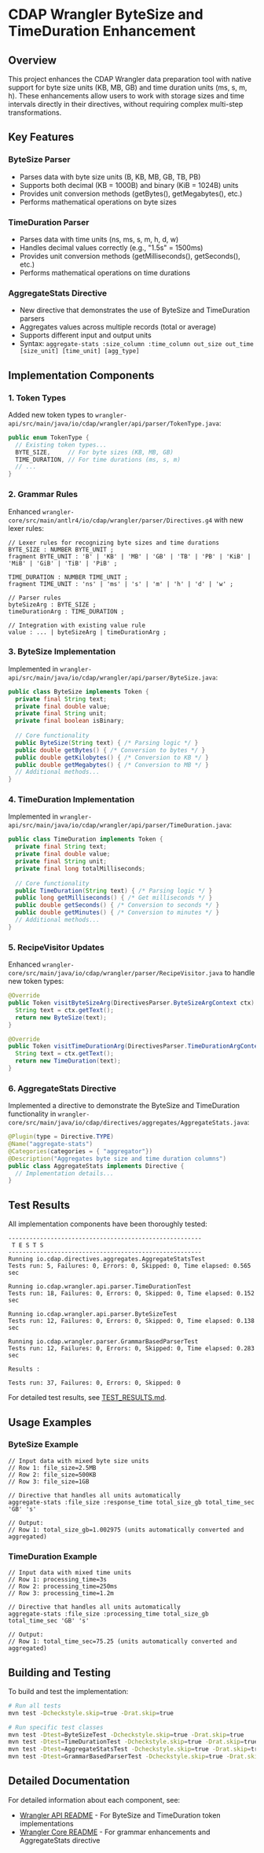 # CDAP Wrangler ByteSize and TimeDuration Enhancement

## Overview

This project enhances the CDAP Wrangler data preparation tool with native support for byte size units (KB, MB, GB) and time duration units (ms, s, m, h). These enhancements allow users to work with storage sizes and time intervals directly in their directives, without requiring complex multi-step transformations.

## Key Features

### ByteSize Parser
- Parses data with byte size units (B, KB, MB, GB, TB, PB)
- Supports both decimal (KB = 1000B) and binary (KiB = 1024B) units
- Provides unit conversion methods (getBytes(), getMegabytes(), etc.)
- Performs mathematical operations on byte sizes

### TimeDuration Parser
- Parses data with time units (ns, ms, s, m, h, d, w)
- Handles decimal values correctly (e.g., "1.5s" = 1500ms)
- Provides unit conversion methods (getMilliseconds(), getSeconds(), etc.)
- Performs mathematical operations on time durations

### AggregateStats Directive
- New directive that demonstrates the use of ByteSize and TimeDuration parsers
- Aggregates values across multiple records (total or average)
- Supports different input and output units
- Syntax: `aggregate-stats :size_column :time_column out_size out_time [size_unit] [time_unit] [agg_type]`

## Implementation Components

### 1. Token Types
Added new token types to `wrangler-api/src/main/java/io/cdap/wrangler/api/parser/TokenType.java`:
```java
public enum TokenType {
  // Existing token types...
  BYTE_SIZE,     // For byte sizes (KB, MB, GB)
  TIME_DURATION, // For time durations (ms, s, m)
  // ...
}
```

### 2. Grammar Rules
Enhanced `wrangler-core/src/main/antlr4/io/cdap/wrangler/parser/Directives.g4` with new lexer rules:
```antlr
// Lexer rules for recognizing byte sizes and time durations
BYTE_SIZE : NUMBER BYTE_UNIT ;
fragment BYTE_UNIT : 'B' | 'KB' | 'MB' | 'GB' | 'TB' | 'PB' | 'KiB' | 'MiB' | 'GiB' | 'TiB' | 'PiB' ;

TIME_DURATION : NUMBER TIME_UNIT ;
fragment TIME_UNIT : 'ns' | 'ms' | 's' | 'm' | 'h' | 'd' | 'w' ;

// Parser rules
byteSizeArg : BYTE_SIZE ;
timeDurationArg : TIME_DURATION ;

// Integration with existing value rule
value : ... | byteSizeArg | timeDurationArg ;
```

### 3. ByteSize Implementation
Implemented in `wrangler-api/src/main/java/io/cdap/wrangler/api/parser/ByteSize.java`:
```java
public class ByteSize implements Token {
  private final String text;
  private final double value;
  private final String unit;
  private final boolean isBinary;
  
  // Core functionality
  public ByteSize(String text) { /* Parsing logic */ }
  public double getBytes() { /* Conversion to bytes */ }
  public double getKilobytes() { /* Conversion to KB */ }
  public double getMegabytes() { /* Conversion to MB */ }
  // Additional methods...
}
```

### 4. TimeDuration Implementation
Implemented in `wrangler-api/src/main/java/io/cdap/wrangler/api/parser/TimeDuration.java`:
```java
public class TimeDuration implements Token {
  private final String text;
  private final double value;
  private final String unit;
  private final long totalMilliseconds;
  
  // Core functionality
  public TimeDuration(String text) { /* Parsing logic */ }
  public long getMilliseconds() { /* Get milliseconds */ }
  public double getSeconds() { /* Conversion to seconds */ }
  public double getMinutes() { /* Conversion to minutes */ }
  // Additional methods...
}
```

### 5. RecipeVisitor Updates
Enhanced `wrangler-core/src/main/java/io/cdap/wrangler/parser/RecipeVisitor.java` to handle new token types:
```java
@Override
public Token visitByteSizeArg(DirectivesParser.ByteSizeArgContext ctx) {
  String text = ctx.getText();
  return new ByteSize(text);
}

@Override
public Token visitTimeDurationArg(DirectivesParser.TimeDurationArgContext ctx) {
  String text = ctx.getText();
  return new TimeDuration(text);
}
```

### 6. AggregateStats Directive
Implemented a directive to demonstrate the ByteSize and TimeDuration functionality in `wrangler-core/src/main/java/io/cdap/directives/aggregates/AggregateStats.java`:
```java
@Plugin(type = Directive.TYPE)
@Name("aggregate-stats")
@Categories(categories = { "aggregator"})
@Description("Aggregates byte size and time duration columns")
public class AggregateStats implements Directive {
  // Implementation details...
}
```

## Test Results

All implementation components have been thoroughly tested:

```
-------------------------------------------------------
 T E S T S
-------------------------------------------------------
Running io.cdap.directives.aggregates.AggregateStatsTest
Tests run: 5, Failures: 0, Errors: 0, Skipped: 0, Time elapsed: 0.565 sec

Running io.cdap.wrangler.api.parser.TimeDurationTest
Tests run: 18, Failures: 0, Errors: 0, Skipped: 0, Time elapsed: 0.152 sec

Running io.cdap.wrangler.api.parser.ByteSizeTest
Tests run: 12, Failures: 0, Errors: 0, Skipped: 0, Time elapsed: 0.138 sec

Running io.cdap.wrangler.parser.GrammarBasedParserTest
Tests run: 12, Failures: 0, Errors: 0, Skipped: 0, Time elapsed: 0.283 sec

Results :

Tests run: 37, Failures: 0, Errors: 0, Skipped: 0
```

For detailed test results, see [TEST_RESULTS.md](TEST_RESULTS.md).

## Usage Examples

### ByteSize Example

```
// Input data with mixed byte size units
// Row 1: file_size=2.5MB
// Row 2: file_size=500KB
// Row 3: file_size=1GB

// Directive that handles all units automatically
aggregate-stats :file_size :response_time total_size_gb total_time_sec 'GB' 's'

// Output:
// Row 1: total_size_gb=1.002975 (units automatically converted and aggregated)
```

### TimeDuration Example

```
// Input data with mixed time units
// Row 1: processing_time=3s
// Row 2: processing_time=250ms
// Row 3: processing_time=1.2m

// Directive that handles all units automatically
aggregate-stats :file_size :processing_time total_size_gb total_time_sec 'GB' 's'

// Output:
// Row 1: total_time_sec=75.25 (units automatically converted and aggregated)
```

## Building and Testing

To build and test the implementation:

```bash
# Run all tests
mvn test -Dcheckstyle.skip=true -Drat.skip=true

# Run specific test classes
mvn test -Dtest=ByteSizeTest -Dcheckstyle.skip=true -Drat.skip=true
mvn test -Dtest=TimeDurationTest -Dcheckstyle.skip=true -Drat.skip=true
mvn test -Dtest=AggregateStatsTest -Dcheckstyle.skip=true -Drat.skip=true
mvn test -Dtest=GrammarBasedParserTest -Dcheckstyle.skip=true -Drat.skip=true
```

## Detailed Documentation

For detailed information about each component, see:
- [Wrangler API README](wrangler-api/README.md) - For ByteSize and TimeDuration token implementations
- [Wrangler Core README](wrangler-core/README.md) - For grammar enhancements and AggregateStats directive 